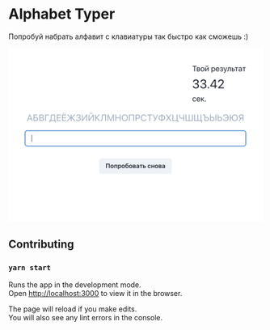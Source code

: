 # Alphabet Typer

Попробуй набрать алфавит с клавиатуры так быстро как сможешь :)

![](./public/og-image.png)

## Contributing

### `yarn start`

Runs the app in the development mode.\
Open [http://localhost:3000](http://localhost:3000) to view it in the browser.

The page will reload if you make edits.\
You will also see any lint errors in the console.
